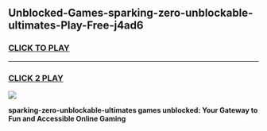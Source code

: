 
## Unblocked-Games-sparking-zero-unblockable-ultimates-Play-Free-j4ad6
<h3>
<a href="https://premium76.site?title=sparking-zero-unblockable-ultimates&ref=23A">CLICK TO PLAY</a></h3>
<hr>

<h3>
<a href="https://premium76.site?title=sparking-zero-unblockable-ultimates&ref=23A">CLICK 2 PLAY</a>
  
</h3>

<a href="https://premium76.site?title=sparking-zero-unblockable-ultimates&ref=23A"><img src="https://clearcache.store/games.png"></a>


**sparking-zero-unblockable-ultimates games unblocked: Your Gateway to Fun and Accessible Online Gaming**
